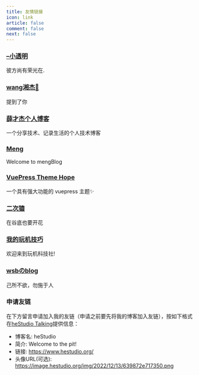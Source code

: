 ```yaml
---
title: 友情链接
icon: link
article: false
comment: false
next: false
---
```


### [–小透明](https://v.kuaishou.com/JneKBF)
彼方尚有荣光在.

### [wang湘杰🏀](https://www.kuaishou.com/profile/3xp9w5bbq3badew)
提到了你

### [薛才杰个人博客](https://www.xuecaijie.com/)
一个分享技术、记录生活的个人技术博客


### [Meng](https://www.meng.me/)
Welcome to mengBlog

### [VuePress Theme Hope](https://vuepress-theme-hope.gitee.io/v2/zh/)
一个具有强大功能的 vuepress 主题✨

### [二次猿](https://www.erciape.com/)
在谷底也要开花

### [我的玩机技巧](https://wjkjy.cn/)
欢迎来到玩机科技社!

### [wsbのblog](https://wsbblog.cn)
己所不欲，勿施于人

### 申请友链
在下方留言申请加入我的友链（申请之前要先将我的博客加入友链），按如下格式在[heStudio Talking](/talking/)提供信息：
- 博客名: heStudio
- 简介: Welcome to the pit!
- 链接: https://www.hestudio.org/
- 头像URL(可选): https://image.hestudio.org/img/2022/12/13/639872e717350.png
